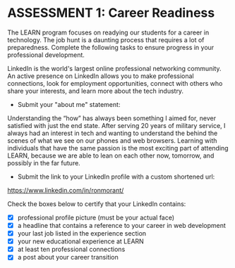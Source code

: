 # ASSESSMENT 1: Career Readiness

The LEARN program focuses on readying our students for a career in technology. The job hunt is a daunting process that requires a lot of preparedness. Complete the following tasks to ensure progress in your professional development.

LinkedIn is the world's largest online professional networking community. An active presence on LinkedIn allows you to make professional connections, look for employment opportunities, connect with others who share your interests, and learn more about the tech industry.

- Submit your "about me" statement:

Understanding the “how” has always been something I aimed for, never satisfied with just the end state. After serving 20 years of military service, I always had an interest in tech and wanting to understand the behind the scenes of what we see on our phones and web browsers. Learning with individuals that have the same passion is the most exciting part of attending LEARN, because we are able to lean on each other now, tomorrow, and possibly in the far future.

- Submit the link to your LinkedIn profile with a custom shortened url:

https://www.linkedin.com/in/ronmorant/

Check the boxes below to certify that your LinkedIn contains:

- [X] professional profile picture (must be your actual face)
- [X] a headline that contains a reference to your career in web development
- [X] your last job listed in the experience section
- [X] your new educational experience at LEARN
- [X] at least ten professional connections
- [X] a post about your career transition
